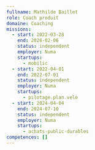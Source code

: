 ```yaml
---
fullname: Mathilde Baillet
role: Coach produit
domaine: Coaching
missions:
  - start: 2022-03-28
    end: 2026-02-06
    status: independent
    employer: Numa
    startups:
      - mobilic
  - start: 2022-04-01
    end: 2022-07-01
    status: independent
    employer: Numa
    startups:
      - pilotage.plan.velo
  - start: 2024-04-04
    end: 2024-07-10
    status: independent
    employer: Numa
    startups:
      - achats-public-durables
competences: []
---
```

